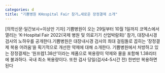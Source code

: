 ```yaml
---
categories: d
title: "기쁨병원 KHospital Fair 참가…새로운 장정결제 소개"
---
```

[의학신문·일간보사=이상만 기자] 기쁨병원이 오는 29일부터 10월 1일까지 코엑스에서 열리는 ‘K-Hospital Fair 2022(국제 병원 및 의료기기 산업박람회)’ 참가, 대장내시경 검사의 노하우를 공개한다.기쁨병원은 대장내시경 검사의 최대 걸림돌로 꼽히는 ‘장정결제 복용 어려움’을 획기적으로 개선한 약제에 대해 소개한다. 기쁨병원에서 처방하고 있는 장정결제는 ‘원프렙1.38산’이라는 제품으로 복용량이 약제와 물을 포함해 1.38리터에 불과하다. 국내 최소 복용량이다. 또한 검사 당일(검사4-5시간 전) 한번만 복용하면 된다